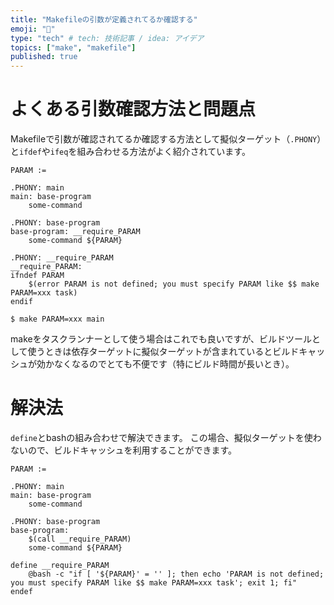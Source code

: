 ```yaml
---
title: "Makefileの引数が定義されてるか確認する"
emoji: "🐰"
type: "tech" # tech: 技術記事 / idea: アイデア
topics: ["make", "makefile"]
published: true
---
```


# よくある引数確認方法と問題点

Makefileで引数が確認されてるか確認する方法として擬似ターゲット（`.PHONY`）と`ifdef`や`ifeq`を組み合わせる方法がよく紹介されています。

```makefile:Makefile
PARAM :=

.PHONY: main
main: base-program
	some-command

.PHONY: base-program
base-program: __require_PARAM
	some-command ${PARAM}

.PHONY: __require_PARAM
__require_PARAM:
ifndef PARAM
	$(error PARAM is not defined; you must specify PARAM like $$ make PARAM=xxx task)
endif
```

```shell
$ make PARAM=xxx main
```

makeをタスクランナーとして使う場合はこれでも良いですが、ビルドツールとして使うときは依存ターゲットに擬似ターゲットが含まれているとビルドキャッシュが効かなくなるのでとても不便です（特にビルド時間が長いとき）。

# 解決法

`define`とbashの組み合わせで解決できます。
この場合、擬似ターゲットを使わないので、ビルドキャッシュを利用することができます。

```makefile:Makefile
PARAM :=

.PHONY: main
main: base-program
	some-command

.PHONY: base-program
base-program: 
	$(call __require_PARAM)
	some-command ${PARAM}

define __require_PARAM
    @bash -c "if [ '${PARAM}' = '' ]; then echo 'PARAM is not defined; you must specify PARAM like $$ make PARAM=xxx task'; exit 1; fi"
endef
```

